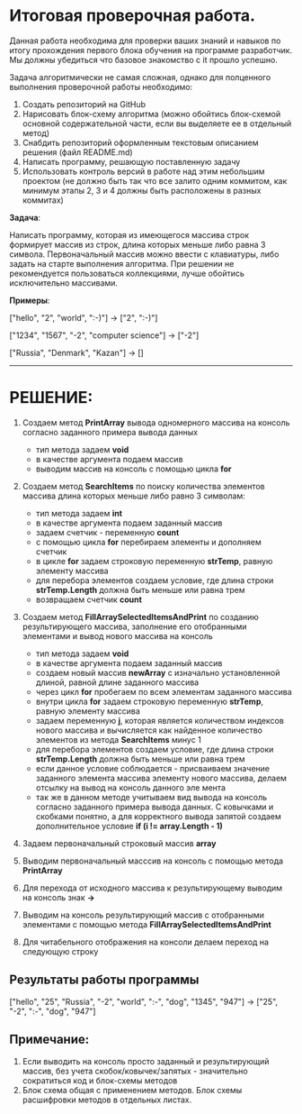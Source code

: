 # Итоговая проверочная работа.

Данная работа необходима для проверки ваших знаний и навыков по итогу прохождения первого блока обучения на программе разработчик. Мы должны убедиться что базовое знакомство с it прошло успешно.

Задача алгоритмически не самая сложная, однако для полценного выполнения проверочной работы необходимо:
1. Создать репозиторий на GitHub
2. Нарисовать блок-схему алгоритма (можно обойтись блок-схемой основной содержательной части, если вы выделяете ее в отдельный метод)
3. Снабдить репозиторий оформленным текстовым описанием решения (файл README.md)
4. Написать программу, решающую поставленную задачу
5. Использовать контроль версий в работе над этим небольшим проектом (не должно быть так что все залито одним коммитом, как минимум этапы 2, 3 и 4 должны быть расположены в разных коммитах)

**Задача**: 

Написать программу, которая из имеющегося массива строк формирует массив из строк, длина которых меньше либо равна 3 символа. Первоначальный массив можно ввести с клавиатуры, либо задать на старте выполнения алгоритма. При решении не рекомендуется пользоваться коллекциями, лучше обойтись исключительно массивами.

**Примеры**:

["hello", "2", "world", ":-)"] -> ["2", ":-)"]

["1234", "1567", "-2", "computer science"] -> ["-2"]

["Russia", "Denmark", "Kazan"] -> []

---

# РЕШЕНИЕ:
1. Создаем метод **PrintArray** вывода одномерного массива на консоль согласно заданного примера вывода данных
	+ тип метода задаем **void**
	+ в качестве аргумента подаем массив
	+ выводим массив на консоль с помощью цикла **for**

2. Создаем метод **SearchItems** по поиску количества элементов массива длина которых меньше либо равно 3 символам:
	+ тип метода задаем **int**
	+ в качестве аргумента подаем заданный массив
	+ задаем счетчик - переменную **count**
	+ с помощью цикла **for** перебираем элементы и дополняем счетчик 
	+ в цикле **for** задаем строковую переменную **strTemp**, равную элементу массива
	+ для перебора элементов создаем условие, где длина строки **strTemp.Length** должна быть меньше или равна трем
	+ возвращаем счетчик **count**

3. Создаем метод **FillArraySelectedItemsAndPrint** по созданию результирующего массива, заполнение его отобранными элементами и вывод нового массива на консоль
	+ тип метода задаем **void**
	+ в качестве аргумента подаем заданный массив
	+ создаем новый массив **newArray** с изначально установленной длиной, равной длине заданного массива
	+ через цикл **for** пробегаем по всем элементам заданного массива 
	+ внутри цикла **for** задаем строковую переменную **strTemp**, равную элементу массива 
	+ задаем переменную **j**, которая является количеством индексов нового массива и вычисляется как найденное количество элементов из метода **SearchItems** минус 1 
	+ для перебора элементов создаем условие, где длина строки **strTemp.Length** должна быть меньше или равна трем
	+ если данное условие соблюдается - присваиваем значение заданного элемента массива  элементу нового массива, делаем отсылку на вывод на консоль данного эле мента
	+ так же в данном методе учитываем вид вывода на консоль согласно заданного примера вывода данных. С ковычками и скобками понятно, а для корректного вывода запятой создаем дополнительное условие **if (i != array.Length - 1)**

4. Задаем первоначальный строковый массив **array** 
5. Выводим первоначальный масссив на консоль с помощью метода **PrintArray** 
6. Для перехода от исходного массива к результирующему выводим на консоль знак **->**
7. Выводим на консоль результирующий массив с отобранными элементами с помощью метода **FillArraySelectedItemsAndPrint**
8. Для читабельного отображения на консоли делаем переход на следующую строку

## Результаты работы программы

["hello", "25", "Russia", "-2", "world", ":-", "dog", "1345", "947"]  ->  ["25", "-2", ":-", "dog", "947"]

## Примечание: 
1. Если выводить на консоль просто заданный  и результирующий массив, без учета скобок/ковычек/запятых -  значительно сократиться код и блок-схемы методов
2. Блок схема общая с применением методов. Блок схемы расшифровки методов в отдельных листах.


